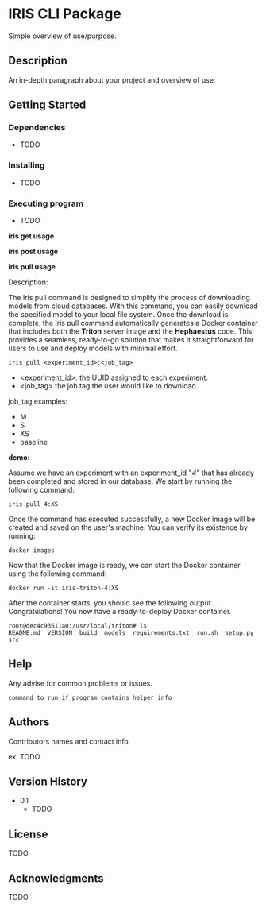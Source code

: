 # IRIS CLI Package

Simple overview of use/purpose.

## Description

An in-depth paragraph about your project and overview of use.

## Getting Started

### Dependencies

* TODO
### Installing

* TODO 
### Executing program

* TODO


**iris get usage**

**iris post usage**


**iris pull usage**

Description: 

The Iris pull command is designed to simplify the process of downloading models from cloud databases. With this command, you can easily download the specified model to your local file system. Once the download is complete, the Iris pull command automatically generates a Docker container that includes both the __Triton__ server image and the __Hephaestus__ code. This provides a seamless, ready-to-go solution that makes it straightforward for users to use and deploy models with minimal effort.

```
iris pull <experiment_id>:<job_tag>
```
- <experiment_id>: the UUID assigned to each experiment.
- <job_tag> the job tag the user would like to download.

job_tag examples: 
- M
- S
- XS
- baseline

__demo:__

Assume we have an experiment with an experiment_id "_4_" that has already been completed and stored in our database. We start by running the following command:

```
iris pull 4:XS 
``` 

Once the command has executed successfully, a new Docker image will be created and saved on the user's machine. You can verify its existence by running:

```
docker images 
```

Now that the Docker image is ready, we can start the Docker container using the following command:

```
docker run -it iris-triton-4:XS
```

After the container starts, you should see the following output. Congratulations! You now have a ready-to-deploy Docker container.

```
root@dec4c93611a0:/usr/local/triton# ls
README.md  VERSION  build  models  requirements.txt  run.sh  setup.py  src
```


## Help

Any advise for common problems or issues.
```
command to run if program contains helper info
```

## Authors

Contributors names and contact info

ex. TODO

## Version History

* 0.1
    * TODO

## License

TODO

## Acknowledgments

TODO